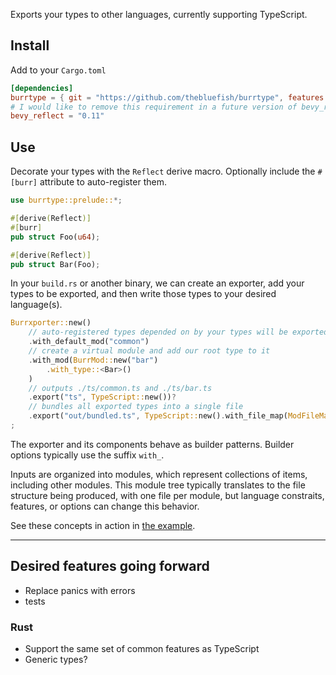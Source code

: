 Exports your types to other languages, currently supporting TypeScript.

## Install

Add to your `Cargo.toml`

```toml
[dependencies]
burrtype = { git = "https://github.com/thebluefish/burrtype", features = ["typescript"] }
# I would like to remove this requirement in a future version of bevy_reflect, but for now you must include it too
bevy_reflect = "0.11"
```

## Use

Decorate your types with the `Reflect` derive macro. Optionally include the `#[burr]` attribute to auto-register them.

```rust
use burrtype::prelude::*;

#[derive(Reflect)]
#[burr]
pub struct Foo(u64);

#[derive(Reflect)]
pub struct Bar(Foo);
```

In your `build.rs` or another binary, we can create an exporter, add your types to be exported, and then write those types to your desired language(s).

```rust
Burrxporter::new()
    // auto-registered types depended on by your types will be exported here
    .with_default_mod("common")
    // create a virtual module and add our root type to it
    .with_mod(BurrMod::new("bar")
        .with_type::<Bar>()
    )
    // outputs ./ts/common.ts and ./ts/bar.ts
    .export("ts", TypeScript::new())?
    // bundles all exported types into a single file
    .export("out/bundled.ts", TypeScript::new().with_file_map(ModFileMap::Inline))?
;
```

The exporter and its components behave as builder patterns. Builder options typically use the suffix `with_`.

Inputs are organized into modules, which represent collections of items, including other modules. This module tree typically translates to the file structure being produced, with one file per module, but language constraits, features, or options can change this behavior.

See these concepts in action in [the example](examples/sandbox/).

---

## Desired features going forward

- Replace panics with errors
- tests

### Rust

- Support the same set of common features as TypeScript
- Generic types?